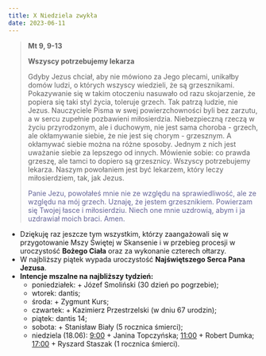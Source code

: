 ```yaml
---
title: X Niedziela zwykła
date: 2023-06-11
---
```


> **Mt 9, 9-13**
>
> **Wszyscy potrzebujemy lekarza**
>
> Gdyby Jezus chciał, aby nie mówiono za Jego plecami, unikałby domów ludzi, o których wszyscy wiedzieli, że są grzesznikami. Pokazywanie się w takim otoczeniu nasuwało od razu skojarzenie, że popiera się taki styl życia, toleruje grzech. Tak patrzą ludzie, nie Jezus. Nauczyciele Pisma w swej powierzchowności byli bez zarzutu, a w sercu zupełnie pozbawieni miłosierdzia. Niebezpieczną rzeczą w życiu przyrodzonym, ale i duchowym, nie jest sama choroba - grzech, ale okłamywanie siebie, że nie jest się chorym - grzesznym. A okłamywać siebie można na różne sposoby. Jednym z nich jest uważanie siebie za lepszego od innych. Mówienie sobie: co prawda grzeszę, ale tamci to dopiero są grzesznicy. Wszyscy potrzebujemy lekarza. Naszym powołaniem jest być lekarzem, który leczy miłosierdziem, tak, jak Jezus.
>
> <span style="color: #666699;">Panie Jezu, powołałeś mnie nie ze względu na sprawiedliwość, ale ze względu na mój grzech. Uznaję, że jestem grzesznikiem. Powierzam się Twojej łasce i miłosierdziu. Niech one mnie uzdrowią, abym i ja uzdrawiał moich braci. Amen.
> &nbsp;

- Dziękuję raz jeszcze tym wszystkim, którzy zaangażowali się w przygotowanie Mszy Świętej w Skansenie i w przebieg procesji w uroczystość **Bożego Ciała** oraz za wykonanie czterech ołtarzy.
- W najbliższy piątek wypada uroczystość **Najświętszego Serca Pana Jezusa**.
- **Intencje mszalne na najbliższy tydzień:**
  - poniedziałek: + Józef Smoliński (30 dzień po pogrzebie);
  - wtorek: dantis;
  - środa: + Zygmunt Kurs;
  - czwartek: + Kazimierz Przestrzelski (w dniu 67 urodzin);
  - piątek: dantis 14;
  - sobota: + Stanisław Biały (5 rocznica śmierci);
  - niedziela (18.06): <u>9:00</u> + Janina Topczyńska; <u>11:00</u> + Robert Dumka; <u>17:00</u> + Ryszard Staszak (1 rocznica śmierci).
